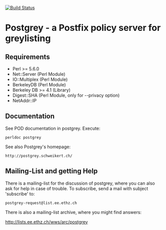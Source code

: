 [![Build Status](https://api.travis-ci.org/schweikert/postgrey.svg)](https://travis-ci.org/schweikert/postgrey)

# Postgrey - a Postfix policy server for greylisting

## Requirements

- Perl >= 5.6.0
- Net::Server (Perl Module)
- IO::Multiplex (Perl Module)
- BerkeleyDB (Perl Module)
- Berkeley DB >= 4.1 (Library)
- Digest::SHA (Perl Module, only for --privacy option)
- NetAddr::IP


## Documentation

See POD documentation in postgrey. Execute:

    perldoc postgrey

See also Postgrey's homepage:

    http://postgrey.schweikert.ch/


## Mailing-List and getting Help

There is a mailing-list for the discussion of postgrey, where you can
also ask for help in case of trouble. To subscribe, send a mail with
subject 'subscribe' to:

    postgrey-request@list.ee.ethz.ch 
  
There is also a mailing-list archive, where you might find answers:

   http://lists.ee.ethz.ch/wws/arc/postgrey
